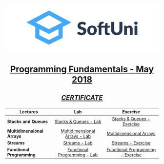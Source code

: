<p align="center"><img src="https://github.com/blazarow09/ProgrammingBasicsWithCsharp/blob/master/img/logo.png" /></p>

# <a href="https://softuni.bg/trainings/1939/programming-fundamentals-may-2018/internal#lesson-8555"><p align="center">Programming Fundamentals - May 2018<p></a>

## <p align="center"> <a href="https://softuni.bg/certificates/details/55823/ca46e274" > *CERTIFICATE* </a> </p>

| Lectures       | Lab           | Exercise  |
| ------------- |:-------------:|:-----:|
| **Stacks and Queues** | [Stacks & Queues - Lab](https://github.com/blazarow09/CSharpFundamentals/tree/master/C%23%20Advanced/StackAndQueue-Lab)|[Stacks & Queues - Exercise](https://github.com/blazarow09/CSharpFundamentals/tree/master/C%23%20Advanced/StackAndQueue-Exercise)  |
| **Multidimensional Arrays** | [Multidimensional Arrays - Lab]() | [Multidimensional Arrays]() |
| **Streams** | [Streams - Lab ]() | [Streams - Exercise]()|
| **Functional Programming** | [Functional Programming - Lab]() | [Functional Programming - Exercise]() |

[logo]: https://github.com/blazarow09/ProgrammingBasicsWithCsharp/blob/master/img/softuni-code-wizard.png "//"